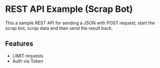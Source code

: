 # REST API Example (Scrap Bot)
This a sample REST API for sending a JSON with POST request, start the scrap bot, scrap data and then send the result back.

## Features
- LIMIT requests
- Auth via Token


